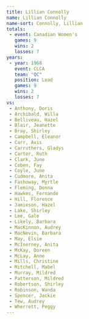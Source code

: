 ```yaml
---
title: Lillian Connolly
name: Lillian Connolly
name-sort: Connolly, Lillian
totals:
 - event: Canadian Women's
   games: 9
   wins: 2
   losses: 7
years:
 - year: 1968
   event: CLCA
   team: "QC"
   position: Lead
   games: 9
   wins: 2
   losses: 7
vs:
 - Anthony, Doris
 - Archibald, Willa
 - Belliveau, Hazel
 - Blair, Jeanette
 - Bray, Shirley
 - Campbell, Eleanor
 - Carr, Avis
 - Carruthers, Gladys
 - Carter, Ruth
 - Clark, June
 - Coben, Fay
 - Coyle, June
 - Cudmore, Anita
 - Fashoway, Myrtle
 - Fleming, Donna
 - Hawkes, Fernande
 - Hill, Florence
 - Jamieson, Hazel
 - Lake, Shirley
 - Lee, Gale
 - Likely, Barbara
 - MacKinnon, Audrey
 - MacNevin, Barbara
 - May, Elsie
 - McInerney, Anita
 - McKay, Doreen
 - McLay, Anne
 - Mills, Christine
 - Mitchell, Mabel
 - Murray, Mildred
 - Patterson, Mildred
 - Robertson, Shirley
 - Robinson, Wanda
 - Spencer, Jackie
 - Tew, Audrey
 - Wherrett, Peggy
---
```


